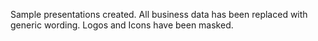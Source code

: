 Sample presentations created. All business data has been replaced with generic wording. Logos and Icons have been masked.
